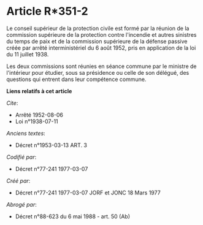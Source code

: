 # Article R*351-2

Le conseil supérieur de la protection civile   est formé par la réunion de la commission supérieure de la protection contre
l'incendie et autres sinistres du temps de paix et de la commission supérieure de la défense passive créée par arrêté
interministériel du 6 août 1952, pris en application de la loi du 11 juillet 1938. 

Les deux commissions sont réunies en séance commune par le ministre de l'intérieur pour étudier, sous sa présidence ou celle
de son délégué, des questions qui entrent dans leur compétence commune.

**Liens relatifs à cet article**

_Cite_:

  - Arrêté  1952-08-06
  - Loi n°1938-07-11

_Anciens textes_:

  - Décret n°1953-03-13 ART. 3

_Codifié par_:

  - Décret n°77-241 1977-03-07

_Créé par_:

  - Décret n°77-241 1977-03-07 JORF et JONC 18 Mars 1977

_Abrogé par_:

  - Décret n°88-623 du 6 mai 1988 - art. 50 (Ab)
